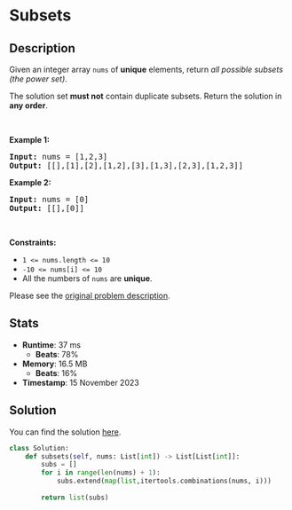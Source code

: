 # Subsets

## Description

<p>Given an integer array <code>nums</code> of <strong>unique</strong> elements, return <em>all possible</em> <span data-keyword="subset"><em>subsets</em></span> <em>(the power set)</em>.</p>

<p>The solution set <strong>must not</strong> contain duplicate subsets. Return the solution in <strong>any order</strong>.</p>

<p>&nbsp;</p>
<p><strong class="example">Example 1:</strong></p>

<pre>
<strong>Input:</strong> nums = [1,2,3]
<strong>Output:</strong> [[],[1],[2],[1,2],[3],[1,3],[2,3],[1,2,3]]
</pre>

<p><strong class="example">Example 2:</strong></p>

<pre>
<strong>Input:</strong> nums = [0]
<strong>Output:</strong> [[],[0]]
</pre>

<p>&nbsp;</p>
<p><strong>Constraints:</strong></p>

<ul>
	<li><code>1 &lt;= nums.length &lt;= 10</code></li>
	<li><code>-10 &lt;= nums[i] &lt;= 10</code></li>
	<li>All the numbers of&nbsp;<code>nums</code> are <strong>unique</strong>.</li>
</ul>


Please see the [original problem description](https://leetcode.com/problems/subsets/).

## Stats

- **Runtime**: 37 ms
    - **Beats**: 78%
- **Memory**: 16.5 MB
    - **Beats**: 16%
- **Timestamp**: 15 November 2023

## Solution

You can find the solution [here](./subsets.py).

```python
class Solution:
    def subsets(self, nums: List[int]) -> List[List[int]]:
        subs = []
        for i in range(len(nums) + 1):
            subs.extend(map(list,itertools.combinations(nums, i)))
        
        return list(subs)
```
